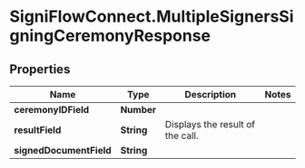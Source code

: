 # SigniFlowConnect.MultipleSignersSigningCeremonyResponse

## Properties

Name | Type | Description | Notes
------------ | ------------- | ------------- | -------------
**ceremonyIDField** | **Number** |  | 
**resultField** | **String** | Displays the result of the call. | 
**signedDocumentField** | **String** |  | 


